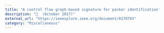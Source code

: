 ```yaml
---
title: "A control flow graph-based signature for packer identification"
description: "📓  (October 2017)"
external_url: "https://ieeexplore.ieee.org/document/8170793"
category: "Miscellaneous"
---
```

